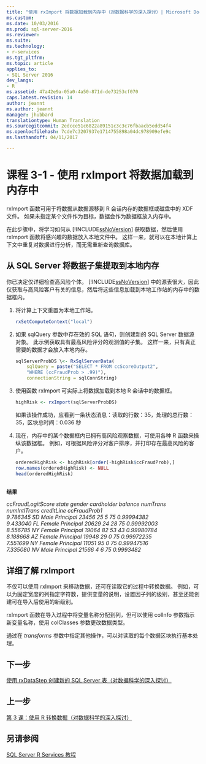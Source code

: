 ```yaml
---
title: "使用 rxImport 将数据加载到内存中（对数据科学的深入探讨）| Microsoft Docs"
ms.custom: 
ms.date: 10/03/2016
ms.prod: sql-server-2016
ms.reviewer: 
ms.suite: 
ms.technology:
- r-services
ms.tgt_pltfrm: 
ms.topic: article
applies_to:
- SQL Server 2016
dev_langs:
- R
ms.assetid: 47a42e9a-05a0-4a50-871d-de73253cf070
caps.latest.revision: 14
author: jeannt
ms.author: jeannt
manager: jhubbard
translationtype: Human Translation
ms.sourcegitcommit: 2edcce51c6822a89151c3c3c76fbaacb5edd54f4
ms.openlocfilehash: 7cde7c3207937e1714755898a04dc978909efe9c
ms.lasthandoff: 04/11/2017

---
```

# <a name="lesson-3-1---load-data-into-memory-using-rximport"></a>课程 3-1 - 使用 rxImport 将数据加载到内存中
rxImport 函数可用于将数据从数据源移到 R 会话内存的数据框或磁盘中的 XDF 文件。 如果未指定某个文件作为目标，数据会作为数据框放入内存中。  
  
在此步骤中，将学习如何从 [!INCLUDE[ssNoVersion](../../includes/ssnoversion-md.md)] 获取数据，然后使用 rxImport 函数将感兴趣的数据放入本地文件中。 这样一来，就可以在本地计算上下文中重复对数据进行分析，而无需重新查询数据库。  
  
## <a name="extract-a-subset-of-data-from-sql-server-to-local-memory"></a>从 SQL Server 将数据子集提取到本地内存  
你已决定仅详细检查高风险个体。 [!INCLUDE[ssNoVersion](../../includes/ssnoversion-md.md)] 中的源表很大，因此仅获取与高风险客户有关的信息，然后将这些信息加载到本地工作站的内存中的数据框内。  
  
1.  将计算上下文重置为本地工作站。  
  
    ```R  
    rxSetComputeContext("local")   
    ```  
  
2.  如果 sqlQuery 参数中存在效的 SQL 语句，则创建新的 SQL Server 数据源对象。 此示例获取具有最高风险评分的观测值的子集。 这样一来，只有真正需要的数据才会放入本地内存。  
  
    ```R    
    sqlServerProbDS \<- RxSqlServerData(       
        sqlQuery = paste("SELECT * FROM ccScoreOutput2",  
        "WHERE (ccFraudProb > .99)"),
        connectionString = sqlConnString)   
    ```  
  
3.  使用函数 rxImport 可实际上将数据加载到本地 R 会话中的数据框。  
  
    ```R  
    highRisk <- rxImport(sqlServerProbDS)   
    ```  
     如果该操作成功，应看到一条状态消息：读取的行数：35，处理的总行数：35，区块总时间：0.036 秒 
   
4.  现在，内存中的某个数据框内已拥有高风险观察数据，可使用各种 R 函数来操纵该数据框。 例如，可根据风险评分对客户排序，并打印存在最高风险的客户。  
  
    ```R  
    orderedHighRisk <- highRisk[order(-highRisk$ccFraudProb),]   
    row.names(orderedHighRisk) <- NULL    
    head(orderedHighRisk)  
  
    ```  
  
 **结果**  
  
 *ccFraudLogitScore   state gender cardholder balance numTrans numIntlTrans creditLine ccFraudProb1*  
*9.786345    SD   Male  Principal   23456       25            5 75   0.99994382*  
*9.433040    FL Female  Principal   20629       24           28 75   0.99992003*  
*8.556785    NY Female  Principal   19064       82           53 43   0.99980784*  
*8.188668    AZ Female  Principal   19948       29            0 75   0.99972235*  
*7.551699    NY Female  Principal   11051       95            0 75   0.99947516*  
*7.335080    NV   Male  Principal   21566        4            6  75   0.9993482*  
  
## <a name="more-about-rximport"></a>详细了解 rxImport  
不仅可以使用 rxImport 来移动数据，还可在读取它的过程中转换数据。 例如，可以为固定宽度的列指定字符数，提供变量的说明，设置因子列的级别，甚至还能创建可在导入后使用的新级别。  
  
rxImport 函数在导入过程中将变量名称分配到列，但可以使用 colInfo 参数指示新变量名称，使用 colClasses 参数更改数据类型。  
  
通过在 *transforms* 参数中指定其他操作，可以对读取的每个数据区块执行基本处理。  
  
## <a name="next-step"></a>下一步  
[使用 rxDataStep 创建新的 SQL Server 表（对数据科学的深入探讨）](../../advanced-analytics/r-services/lesson-3-2-create-new-sql-server-table-using-rxdatastep.md)  
  
## <a name="previous-step"></a>上一步  
[第 3 课：使用 R 转换数据（对数据科学的深入探讨）](../../advanced-analytics/r-services/lesson-3-transform-data-using-r-data-science-deep-dive.md)  
  
## <a name="see-also"></a>另请参阅  
[SQL Server R Services 教程](../../advanced-analytics/r-services/sql-server-r-services-tutorials.md)  
  
  
  


